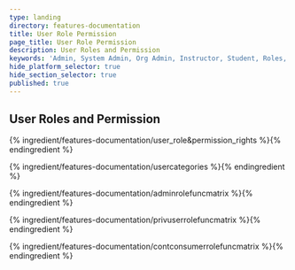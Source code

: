 ```yaml
---
type: landing
directory: features-documentation
title: User Role Permission
page_title: User Role Permission
description: User Roles and Permission
keywords: 'Admin, System Admin, Org Admin, Instructor, Student, Roles, Permissions'
hide_platform_selector: true
hide_section_selector: true
published: true
---
```

## User Roles and Permission
{% ingredient/features-documentation/user_role&permission_rights %}{% endingredient %}

{% ingredient/features-documentation/usercategories %}{% endingredient %}

{% ingredient/features-documentation/adminrolefuncmatrix %}{% endingredient %}

{% ingredient/features-documentation/privuserrolefuncmatrix %}{% endingredient %}

{% ingredient/features-documentation/contconsumerrolefuncmatrix  %}{% endingredient %}
